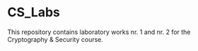 # CS_Labs
This repository contains laboratory works nr. 1 and nr. 2 for the Cryptography & Security course.
